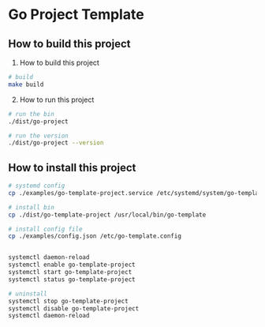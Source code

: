 # Go Project Template

## How to build this project

1. How to build this project

```bash
# build
make build
```

2. How to run this project

```bash
# run the bin
./dist/go-project

# run the version
./dist/go-project --version
```

## How to install this project

```bash
# systemd config
cp ./examples/go-template-project.service /etc/systemd/system/go-template.service

# install bin
cp ./dist/go-template-project /usr/local/bin/go-template

# install config file
cp ./examples/config.json /etc/go-template.config


systemctl daemon-reload
systemctl enable go-template-project
systemctl start go-template-project
systemctl status go-template-project

# uninstall
systemctl stop go-template-project
systemctl disable go-template-project
systemctl daemon-reload
```
